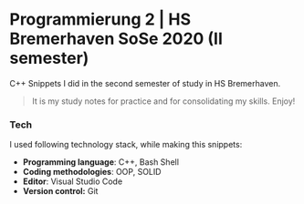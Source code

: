 # Programmierung 2 | HS Bremerhaven SoSe 2020 (II semester)

C++ Snippets I did in the second semester of study in HS Bremerhaven.

> It is my study notes for practice and for consolidating my skills. Enjoy!

### Tech

I used following technology stack, while making this snippets:

- **Programming language**: C++, Bash Shell
- **Coding methodologies**: OOP, SOLID
- **Editor**: Visual Studio Code
- **Version control:** Git

